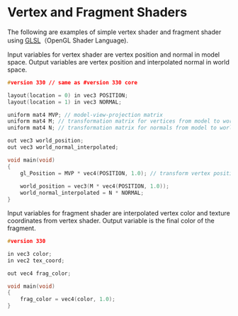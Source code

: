 # Vertex and Fragment Shaders

The following are examples of simple vertex shader and fragment shader using [GLSL](https://www.opengl.org/sdk/docs/tutorials/ClockworkCoders/glsl_overview.php)（OpenGL Shader Language).

Input variables for vertex shader are vertex position and normal in model space. Output variables are vertex position and interpolated normal in world space.

```cpp
#version 330 // same as #version 330 core

layout(location = 0) in vec3 POSITION;
layout(location = 1) in vec3 NORMAL;

uniform mat4 MVP; // model-view-projection matrix
uniform mat4 M; // transformation matrix for vertices from model to world space
uniform mat4 N; // transformation matrix for normals from model to world space

out vec3 world_position;
out vec3 world_normal_interpolated;

void main(void)
{
    gl_Position = MVP * vec4(POSITION, 1.0); // transform vertex position into projection coordinate
    
    world_position = vec3(M * vec4(POSITION, 1.0));
    world_normal_interpolated = N * NORMAL;
}
```

Input variables for fragment shader are interpolated vertex color and texture coordinates from vertex shader. Output variable is the final color of the fragment.

```cpp
#version 330

in vec3 color;
in vec2 tex_coord;

out vec4 frag_color;

void main(void)
{
    frag_color = vec4(color, 1.0);
}
```
